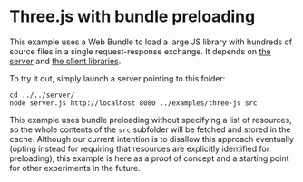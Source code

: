 # Three.js with bundle preloading

This example uses a Web Bundle to load a large JS library with hundreds of source files in a single request-response exchange. It depends on [the server](../../server) and [the client libraries](../../client/).

To try it out, simply launch a server pointing to this folder:

```
cd ../../server/
node server.js http://localhost 8080 ../examples/three-js src
```

This example uses bundle preloading without specifying a list of resources, so the whole contents of the `src` subfolder will be fetched and stored in the cache. Although our current intention is to disallow this approach eventually (opting instead for requiring that resources are explicitly identified for preloading), this example is here as a proof of concept and a starting point for other experiments in the future.
